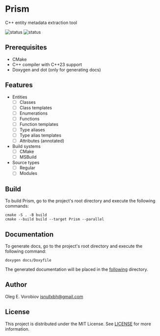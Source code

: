 # Prism

C++ entity metadata extraction tool

![status](https://badgen.net/static/status/dev/yellow)
![status](https://badgen.net/static/c++/23/green)

## Prerequisites

- CMake
- C++ compiler with C++23 support
- Doxygen and dot (only for generating docs)

## Features

- Entities
  - [ ] Classes
  - [ ] Class templates
  - [ ] Enumerations
  - [ ] Functions
  - [ ] Function templates
  - [ ] Type aliases
  - [ ] Type alias templates
  - [ ] Attributes (annotated)
- Build systems
  - [ ] CMake
  - [ ] MSBuild
- Source types
  - [ ] Regular
  - [ ] Modules

## Build

To build Prism, go to the project's root directory and execute the following commands:

```shell
cmake -S . -B build
cmake --build build --target Prism --parallel
```

## Documentation

To generate docs, go to the project's root directory and execute the following command:

```shell
doxygen docs/Doxyfile
```

The generated documentation will be placed in the [following](docs/out) directory.

## Author

Oleg E. Vorobiov <isnullxbh@gmail.com>

## License

This project is distributed under the MIT License. See [LICENSE](LICENSE) for more information.
